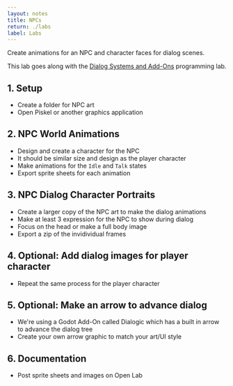 ```yaml
---
layout: notes
title: NPCs
return: ./labs
label: Labs
---
```



<!-- <iframe width="560" height="315" src="https://www.youtube.com/embed/Vyn8a48FL6M?rel=0" frameborder="0" allowfullscreen></iframe> -->

Create animations for an NPC and character faces for dialog scenes.

This lab goes along with the [Dialog Systems and Add-Ons](./1-7_Dialog_Systems_and_Add-Ons) programming lab.

## 1. Setup
- Create a folder for NPC art
- Open Piskel or another graphics application

## 2. NPC World Animations
- Design and create a character for the NPC
- It should be similar size and design as the player character
- Make animations for the `Idle` and `Talk` states
- Export sprite sheets for each animation

## 3. NPC Dialog Character Portraits
- Create a larger copy of the NPC art to make the dialog animations
- Make at least 3 expression for the NPC to show during dialog
- Focus on the head or make a full body image
- Export a zip of the invidividual frames

## 4. Optional: Add dialog images for player character
- Repeat the same process for the player character

## 5. Optional: Make an arrow to advance dialog
- We're using a Godot Add-On called Dialogic which has a built in arrow to advance the dialog tree
- Create your own arrow graphic to match your art/UI style

## 6. Documentation 
- Post sprite sheets and images on Open Lab